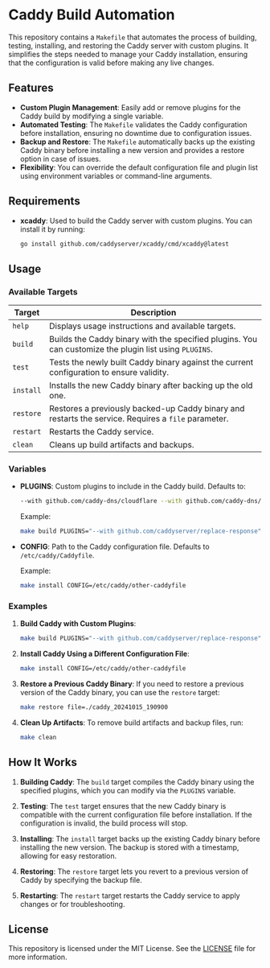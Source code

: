 # Caddy Build Automation

This repository contains a `Makefile` that automates the process of building, testing, installing, and restoring the Caddy server with custom plugins. It simplifies the steps needed to manage your Caddy installation, ensuring that the configuration is valid before making any live changes.

## Features

- **Custom Plugin Management**: Easily add or remove plugins for the Caddy build by modifying a single variable.
- **Automated Testing**: The `Makefile` validates the Caddy configuration before installation, ensuring no downtime due to configuration issues.
- **Backup and Restore**: The `Makefile` automatically backs up the existing Caddy binary before installing a new version and provides a restore option in case of issues.
- **Flexibility**: You can override the default configuration file and plugin list using environment variables or command-line arguments.

## Requirements

- **xcaddy**: Used to build the Caddy server with custom plugins. You can install it by running:
  ```bash
  go install github.com/caddyserver/xcaddy/cmd/xcaddy@latest
  ```

## Usage

### Available Targets

| Target      | Description                                                                                          |
|-------------|------------------------------------------------------------------------------------------------------|
| `help`      | Displays usage instructions and available targets.                                                    |
| `build`     | Builds the Caddy binary with the specified plugins. You can customize the plugin list using `PLUGINS`.|
| `test`      | Tests the newly built Caddy binary against the current configuration to ensure validity.              |
| `install`   | Installs the new Caddy binary after backing up the old one.                                           |
| `restore`   | Restores a previously backed-up Caddy binary and restarts the service. Requires a `file` parameter.   |
| `restart`   | Restarts the Caddy service.                                                                           |
| `clean`     | Cleans up build artifacts and backups.                                                                |

### Variables

- **PLUGINS**: Custom plugins to include in the Caddy build. Defaults to:
  ```bash
  --with github.com/caddy-dns/cloudflare --with github.com/caddy-dns/route53 --with github.com/caddyserver/replace-response
  ```
  
  Example:
  ```bash
  make build PLUGINS="--with github.com/caddyserver/replace-response"
  ```

- **CONFIG**: Path to the Caddy configuration file. Defaults to `/etc/caddy/Caddyfile`.

  Example:
  ```bash
  make install CONFIG=/etc/caddy/other-caddyfile
  ```

### Examples

1. **Build Caddy with Custom Plugins**:
   ```bash
   make build PLUGINS="--with github.com/caddyserver/replace-response"
   ```

2. **Install Caddy Using a Different Configuration File**:
   ```bash
   make install CONFIG=/etc/caddy/other-caddyfile
   ```

3. **Restore a Previous Caddy Binary**:
   If you need to restore a previous version of the Caddy binary, you can use the `restore` target:

   ```bash
   make restore file=./caddy_20241015_190900
   ```

4. **Clean Up Artifacts**:
   To remove build artifacts and backup files, run:
   ```bash
   make clean
   ```

## How It Works

1. **Building Caddy**:
   The `build` target compiles the Caddy binary using the specified plugins, which you can modify via the `PLUGINS` variable.

2. **Testing**:
   The `test` target ensures that the new Caddy binary is compatible with the current configuration file before installation. If the configuration is invalid, the build process will stop.

3. **Installing**:
   The `install` target backs up the existing Caddy binary before installing the new version. The backup is stored with a timestamp, allowing for easy restoration.

4. **Restoring**:
   The `restore` target lets you revert to a previous version of Caddy by specifying the backup file.

5. **Restarting**:
   The `restart` target restarts the Caddy service to apply changes or for troubleshooting.

## License

This repository is licensed under the MIT License. See the [LICENSE](LICENSE) file for more information.

